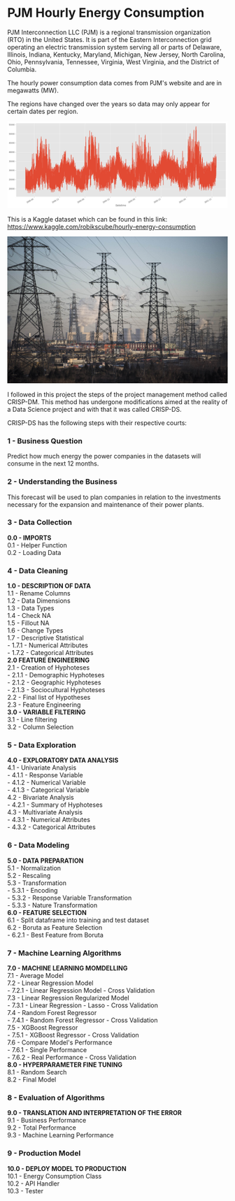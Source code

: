 # PJM Hourly Energy Consumption

PJM Interconnection LLC (PJM) is a regional transmission organization (RTO) in the United States. It is part of the Eastern Interconnection grid operating an electric transmission system serving all or parts of Delaware, Illinois, Indiana, Kentucky, Maryland, Michigan, New Jersey, North Carolina, Ohio, Pennsylvania, Tennessee, Virginia, West Virginia, and the District of Columbia.

The hourly power consumption data comes from PJM's website and are in megawatts (MW).

The regions have changed over the years so data may only appear for certain dates per region.

<p align="center">
  <img src="image/PJM_Energy_Cosumption.png">
</p>

This is a Kaggle dataset which can be found in this link: https://www.kaggle.com/robikscube/hourly-energy-consumption

<p align="center">
  <img src="image/power_electric_plant.jpg">
</p>

I followed in this project the steps of the project management method called CRISP-DM. This method has undergone modifications aimed at the reality of a Data Science project and with that it was called CRISP-DS.

CRISP-DS has the following steps with their respective courts:

### 1 - Business Question
Predict how much energy the power companies in the datasets will consume in the next 12 months.<br>
### 2 - Understanding the Business
This forecast will be used to plan companies in relation to the investments necessary for the expansion and maintenance of their power plants. <br>
### 3 - Data Collection
**0.0 - IMPORTS** <br>
	0.1 - Helper Function <br>
	0.2 - Loading Data <br>
### 4 - Data Cleaning
**1.0 - DESCRIPTION OF DATA** <br>
	1.1 - Rename Columns <br>
	1.2 - Data Dimensions <br>
	1.3 - Data Types <br>
	1.4 - Check NA <br>
	1.5 - Fillout NA <br>
	1.6 - Change Types <br>
	1.7 - Descriptive Statistical <br>
		- 1.7.1 - Numerical Attributes <br>
		- 1.7.2 - Categorical Attributes <br>
**2.0 FEATURE ENGINEERING** <br>
	2.1 - Creation of Hyphoteses <br>
		- 2.1.1 - Demographic Hyphoteses <br>
		- 2.1.2 - Geographic Hyphoteses <br>
		- 2.1.3 - Sociocultural Hyphoteses <br>
	2.2 - Final list of Hypotheses <br>
	2.3 - Feature Engineering <br>
**3.0 - VARIABLE FILTERING** <br>
	3.1 - Line filtering <br>
	3.2 - Column Selection <br>
### 5 - Data Exploration
**4.0 - EXPLORATORY DATA ANALYSIS** <br>
	4.1 - Univariate Analysis <br>
		- 4.1.1 - Response Variable <br>
		- 4.1.2 - Numerical Variable <br>
		- 4.1.3 - Categorical Variable <br>
	4.2 - Bivariate Analysis <br>
		- 4.2.1 - Summary of Hyphoteses <br>
	4.3 - Multivariate Analysis <br>
		- 4.3.1 - Numerical Attributes <br>
		- 4.3.2 - Categorical Attributes <br>
### 6 - Data Modeling
**5.0 - DATA PREPARATION** <br>
	5.1 - Normalization <br>
	5.2 - Rescaling <br>
	5.3 - Transformation <br>
		- 5.3.1 - Encoding <br>
		- 5.3.2 - Response Variable Transformation <br>
		- 5.3.3 - Nature Transformation <br>
**6.0 - FEATURE SELECTION** <br>
	6.1 - Split dataframe into training and test dataset <br>
	6.2 - Boruta as Feature Selection <br>
		- 6.2.1 - Best Feature from Boruta  <br>
### 7 - Machine Learning Algorithms
**7.0 - MACHINE LEARNING MOMDELLING** <br>
	7.1 - Average Model <br>
	7.2 - Linear Regression Model <br>
		- 7.2.1 - Linear Regression Model - Cross Validation <br>
	7.3 - Linear Regression Regularized Model <br>
		- 7.3.1 - Linear Regression - Lasso - Cross Validation <br>
	7.4 - Random Forest Regressor <br>
		- 7.4.1 - Random Forest Regressor - Cross Validation <br>
	7.5 - XGBoost Regressor <br>
		- 7.5.1 - XGBoost Regressor - Cross Validation <br>
	7.6 - Compare Model's Performance <br>
		- 7.6.1 - Single Performance <br>
		- 7.6.2 - Real Performance - Cross Validation <br>
**8.0 - HYPERPARAMETER FINE TUNING** <br>
	8.1 - Random Search <br>
	8.2 - Final Model <br>
### 8 - Evaluation of Algorithms
**9.0 - TRANSLATION AND INTERPRETATION OF THE ERROR** <br>
	9.1 - Business Performance <br>
	9.2 - Total Performance <br>
	9.3 - Machine Learning Performance <br>
### 9 - Production Model
**10.0 - DEPLOY MODEL TO PRODUCTION** <br>
	10.1 - Energy Consumption Class <br>
	10.2 - API Handler <br>
	10.3 - Tester <br>
